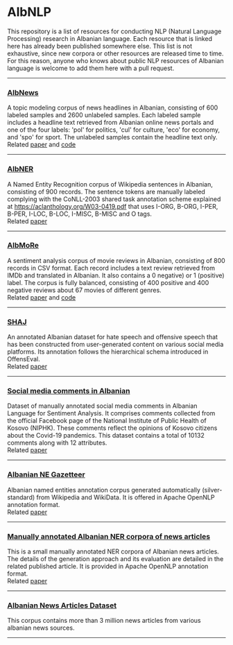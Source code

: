 # AlbNLP

This repository is a list of resources for conducting NLP (Natural Language Processing) research in Albanian language. Each resource that is linked here has already been published somewhere else. This list is not exhaustive, since new corpora or other resources are released time to time. For this reason, anyone who knows about public NLP resources of Albanian language is welcome to add them here with a pull request. 

---

### [AlbNews](http://hdl.handle.net/11234/1-5411)
A topic modeling corpus of news headlines in Albanian, consisting of 600 labeled samples and 2600 unlabeled samples. Each labeled sample includes a headline text retrieved from Albanian online news portals and one of the four labels: 'pol' for politics, 'cul' for culture, 'eco' for economy, and  'spo' for sport. The unlabeled samples contain the headline text only.  
Related [paper](https://arxiv.org/abs/2402.04028) and [code](https://github.com/erionc/AlbNews)

---

### [AlbNER](http://hdl.handle.net/11234/1-5214)
A Named Entity Recognition corpus of Wikipedia sentences in Albanian, consisting of 900 records. The sentence tokens are manually labeled complying with the CoNLL-2003 shared task annotation scheme explained at https://aclanthology.org/W03-0419.pdf that uses I-ORG, B-ORG, I-PER, B-PER, I-LOC, B-LOC, I-MISC, B-MISC and O tags.  
Related [paper](https://arxiv.org/abs/2309.08741)

---

### [AlbMoRe](http://hdl.handle.net/11234/1-5165)
A sentiment analysis corpus of movie reviews in Albanian, consisting of 800 records in CSV format. Each record includes a text review retrieved from IMDb and translated in Albanian. It also contains a 0 negative) or 1 (positive) label. The corpus is fully balanced, consisting of 400 positive and 400 negative reviews about 67 movies of different genres.  
Related [paper](https://arxiv.org/abs/2306.08526) and [code](https://github.com/erionc/AlbMoRe)

---

### [SHAJ](https://figshare.com/articles/dataset/SHAJ_Albanian_hate_speech_abusive_language/19333298)
An annotated Albanian dataset for hate speech and offensive speech that has been constructed from user-generated content on various social media platforms. Its annotation follows the hierarchical schema introduced in OffensEval.   
Related [paper](https://arxiv.org/abs/2107.13592)

---

### [Social media comments in Albanian](https://data.mendeley.com/datasets/bj2gyvkgvx/4)
Dataset of manually annotated social media comments in Albanian Language for Sentiment Analysis. It comprises comments collected from the official Facebook page of the National Institute of Public Health of Kosovo (NIPHK). These comments reflect the opinions of Kosovo citizens about the Covid-19 pandemics. This dataset contains a total of 10132 comments along with 12 attributes.  
Related [paper](https://www.sciencedirect.com/science/article/pii/S2352340922006333)

---

### [Albanian NE Gazetteer](https://zenodo.org/records/7339199)
Albanian named entities annotation corpus generated automatically (silver-standard) from Wikipedia and WikiData. It is offered in Apache OpenNLP annotation format.  
Related [paper](https://sciendo.com/article/10.2478/cait-2018-0009)

---

### [Manually annotated Albanian NER corpora of news articles](https://www.researchgate.net/publication/365605758_Manually_annotated_Albanian_NER_corpora_of_news_articles)
This is a small manually annotated NER corpora of Albanian news articles. The details of the generation approach and its evaluation are detailed in the related published article. It is provided in Apache OpenNLP annotation format.  
Related [paper](https://www.researchgate.net/publication/311208652_Named_Entity_Recognition_in_Albanian_Based_on_CRFs_Approach)

---

### [Albanian News Articles Dataset](https://www.kaggle.com/dsv/2571388)
This corpus contains more than 3 million news articles from various albanian news sources.

---


